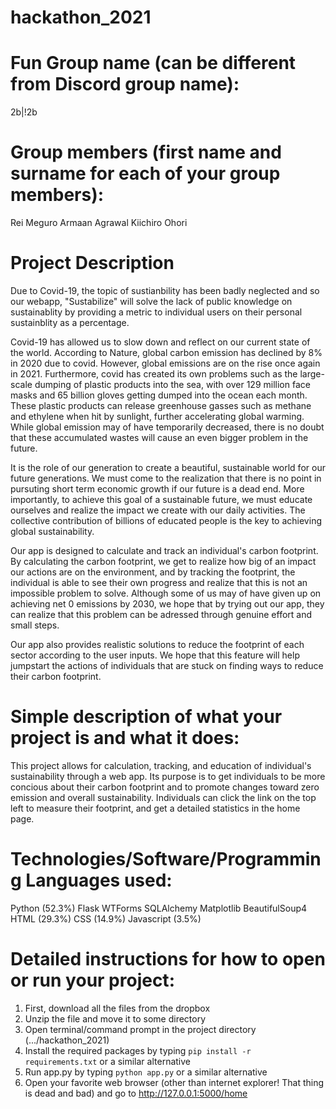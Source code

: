 # hackathon_2021

# Fun Group name (can be different from Discord group name): 
2b|!2b





# Group members (first name and surname for each of your group members):
Rei Meguro
Armaan Agrawal 
Kiichiro Ohori





# Project Description
Due to Covid-19, the topic of sustianbility has been badly neglected and so our webapp, "Sustabilize" will solve the lack of public knowledge on sustainablity by providing a metric to individual users on their personal sustainblity as a percentage.

Covid-19 has allowed us to slow down and reflect on our current state of the world. According to Nature, global carbon emission has declined by 8% in 2020 due to covid. However, global emissions are on the rise once again in 2021. Furthermore, covid has created its own problems such as the large-scale dumping of plastic products into the sea, with over 129 million face masks and 65 billion gloves getting dumped into the ocean each month. These plastic products can release greenhouse gasses such as methane and ethylene when hit by sunlight, further accelerating global warming. While global emission may of have temporarily decreased, there is no doubt that these accumulated wastes will cause an even bigger problem in the future.

It is the role of our generation to create a beautiful, sustainable world for our future generations. We must come to the realization that there is no point in pursuting short term economic growth if our future is a dead end. More importantly, to achieve this goal of a sustainable future, we must educate ourselves and realize the impact we create with our daily activities. The collective contribution of billions of educated people is the key to achieving global sustainability. 

Our app is designed to calculate and track an individual's carbon footprint. By calculating the carbon footprint, we get to realize how big of an impact our actions are on the environment, and by tracking the footprint, the individual is able to see their own progress and realize that this is not an impossible problem to solve. Although some of us may of have given up on achieving net 0 emissions by 2030, we hope that by trying out our app, they can realize that this problem can be adressed through genuine effort and small steps. 

Our app also provides realistic solutions to reduce the footprint of each sector according to the user inputs. We hope that this feature will help jumpstart the actions of individuals that are stuck on finding ways to reduce their carbon footprint.





# Simple description of what your project is and what it does:
This project allows for calculation, tracking, and education of individual's sustainability through a web app. 
Its purpose is to get individuals to be more concious about their carbon footprint and to promote changes toward zero emission and overall sustainability.
Individuals can click the link on the top left to measure their footprint, and get a detailed statistics in the home page.
​




# Technologies/Software/Programming Languages used:
Python           (52.3%)
    Flask
        WTForms
        SQLAlchemy
    Matplotlib
    BeautifulSoup4
HTML             (29.3%)
CSS              (14.9%)
Javascript       (3.5%)





# Detailed instructions for how to open or run your project:
1. First, download all the files from the dropbox
2. Unzip the file and move it to some directory
3. Open terminal/command prompt in the project directory (.../hackathon_2021)
4. Install the required packages by typing ```pip install -r requirements.txt``` or a similar alternative
5. Run app.py by typing ```python app.py``` or a similar alternative
6. Open your favorite web browser (other than internet explorer! That thing is dead and bad) and go to http://127.0.0.1:5000/home